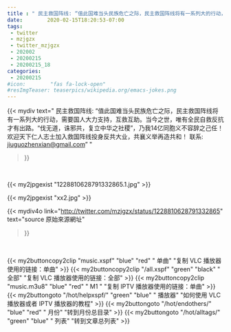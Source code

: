 ```yaml
---
title : " 民主救国阵线: “值此国难当头民族危亡之际，民主救国阵线将有一系列大的行动，需要国人大力支持，互救互助。当今之世，唯有全民自救反抗才有出路。“伐无道，诛邪共，复立中华之社稷”，乃我14亿同胞义不容辞之己任！欢迎天下仁人志士加入救国阵线投身反共大业，共襄义举再造共和！&#10;联系:  jiuguozhenxian@gmail.com”  "
date:        2020-02-15T18:20:53-07:00
tags:
 - twitter
 - mzjgzx
 - twitter_mzjgzx
 - 202002
 - 20200215
 - 20200215_18
categories:
 - 20200215
#icon:        "fas fa-lock-open"
#resImgTeaser: teaserpics/wikipedia.org/emacs-jokes.png
---
```


{{< mydiv text=" 民主救国阵线: “值此国难当头民族危亡之际，民主救国阵线将有一系列大的行动，需要国人大力支持，互救互助。当今之世，唯有全民自救反抗才有出路。“伐无道，诛邪共，复立中华之社稷”，乃我14亿同胞义不容辞之己任！欢迎天下仁人志士加入救国阵线投身反共大业，共襄义举再造共和！&#10;联系:  jiuguozhenxian@gmail.com”  "
>}}
<br>


 {{< my2jpgexist "1228810628791332865.1.jpg" >}}<br> 

{{< my2jpgexist "xx2.jpg" >}}<br>


{{< mydiv4o link="http://twitter.com/mzjgzx/status/1228810628791332865"
text="source 原始來源網址"
>}}


<br>



{{< my2buttoncopy2clip "music.xspf"        "blue"   "red"    " 单曲"  "复制 VLC 播放器使用的链接：单曲" >}} {{< my2buttoncopy2clip "/all.xspf"         "green"  "black"  " 全部"  "复制 VLC 播放器使用的链接：全部" >}} {{< my2buttoncopy2clip "music.m3u8"        "blue"   "red"    " M1 "    "复制 IPTV 播放器使用的链接：单曲" >}} {{< my2buttongoto      "/hot/helpxspf/"    "green"  "blue"   " 播放器" "如何使用 VLC 播放器或者 IPTV 播放器的教程" >}} {{< my2buttongoto      "/hot/endothers/"   "blue"   "red"    " 月份"   "转到月份总目录" >}} {{< my2buttongoto      "/hot/alltags/"     "green"  "blue"   " 列表"   "转到文章总列表" >}} 

